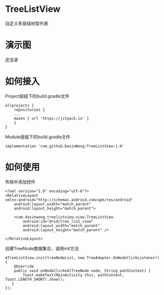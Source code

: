 # TreeListView
自定义多层级树型列表
# 演示图
还没录
# 如何接入
Project层级下的build.gradle文件
```
allprojects {
    repositories {
    ...
    maven { url 'https://jitpack.io' }
    }
}
```
Module层级下的build.gradle文件
```
implementation 'com.github.DasinWong:TreeListView:1.0'
```
# 如何使用
布局中添加控件
```
<?xml version="1.0" encoding="utf-8"?>
<RelativeLayout xmlns:android="http://schemas.android.com/apk/res/android"
    android:layout_width="match_parent"
    android:layout_height="match_parent">

    <com.dasinwong.treelistview.view.TreeListView
        android:id="@+id/tree_list_view"
        android:layout_width="match_parent"
        android:layout_height="match_parent" />

</RelativeLayout>
```
创建TreeNode数据集合，调用init方法
```
mTreeListView.init(treeNodeList, new TreeAdapter.OnNodeClickListener() {
    @Override
    public void onNodeClicked(TreeNode node, String pathContent) {
        Toast.makeText(MainActivity.this, pathContent, Toast.LENGTH_SHORT).show();
   }
});
```
